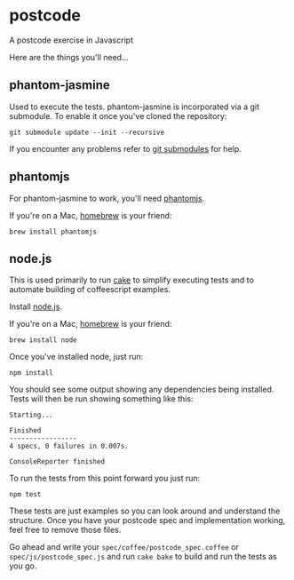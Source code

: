 postcode
========

A postcode exercise in Javascript

Here are the things you'll need...

phantom-jasmine
---------------
Used to execute the tests.
phantom-jasmine is incorporated via a git submodule. To enable it once you've cloned the repository:

    git submodule update --init --recursive

If you encounter any problems refer to [git submodules](http://git-scm.com/book/en/Git-Tools-Submodules) for help.

phantomjs
---------
For phantom-jasmine to work, you'll need [phantomjs](http://phantomjs.org/download.html).

If you're on a Mac, [homebrew](http://mxcl.github.com/homebrew/) is your friend:

    brew install phantomjs

node.js
-------
This is used primarily to run [cake](http://coffeescript.org/documentation/docs/cake.html) to simplify executing tests and to automate building of coffeescript examples.

Install [node.js](http://nodejs.org/).

If you're on a Mac, [homebrew](http://mxcl.github.com/homebrew/) is your friend:

    brew install node

Once you've installed node, just run:

    npm install

You should see some output showing any dependencies being installed.
Tests will then be run showing something like this:

    Starting...
    
    Finished
    -----------------
    4 specs, 0 failures in 0.007s.
    
    ConsoleReporter finished

To run the tests from this point forward you just run:

    npm test

These tests are just examples so you can look around and understand the structure. Once you have your postcode spec and implementation working, feel free to remove those files.

Go ahead and write your `spec/coffee/postcode_spec.coffee` or `spec/js/postcode_spec.js` and run `cake bake` to build and run the tests as you go.
